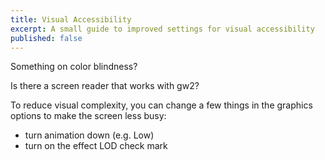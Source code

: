 ```yaml
---
title: Visual Accessibility
excerpt: A small guide to improved settings for visual accessibility
published: false
---
```


Something on color blindness?

Is there a screen reader that works with gw2?

To reduce visual complexity, you can change a few things in the graphics options to make the screen less busy:

- turn animation down (e.g. Low)
- turn on the effect LOD check mark
